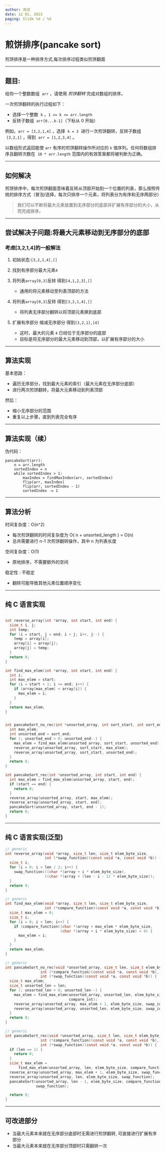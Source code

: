 ```yaml
---
author: 测试
date: 12 01, 2023
paging: Slide %d / %d
---
```


# 煎饼排序(pancake sort)

煎饼排序是一种排序方式,每次排序过程类似煎饼翻面

---

## 题目:

给你一个整数数组  `arr` ，请使用 _煎饼翻转_ 完成对数组的排序。

一次煎饼翻转的执行过程如下：

- 选择一个整数  `k` ，`1 <= k <= arr.length`
- 反转子数组  `arr[0...k-1]`（下标从 0 开始）

例如，`arr = [3,2,1,4]` ，选择  `k = 3`  进行一次煎饼翻转，反转子数组  `[3,2,1]` ，得到  `arr = [1,2,3,4]` 。

以数组形式返回能使 `arr` 有序的煎饼翻转操作所对应的 `k` 值序列。任何将数组排序且翻转次数在  `10 * arr.length` 范围内的有效答案都将被判断为正确。

---

## 如何解决

煎饼排序中，每次煎饼翻面意味着反转从顶部开始到一个位置的列表，那么按照传统的排序方式（冒泡/选择，每次只排序一个元素，将列表分为有序和无序两部分）

> 我们可以不断将最大元素放置到无序部分的底部并扩展有序部分的大小，从而完成排序。

---

## 尝试解决子问题:将最大元素移动到无序部分的底部

### 考虑[3,2,1,4]的一般解法

1. 初始状态:`[3,2,1,4],[]`

2. 找到有序部分最大元素`4`

3. 将列表`array[0,3]`反转 得到`[4,1,2,3],[]`

   - 通用的将元素移动至列表顶部的方法

4. 将列表`array[0,3]`反转 得到`[3,2,1,4],[]`

   - 将列表无序部分翻转以将顶部元素换到底部

5. 扩展有序部分 缩减无序部分 得到`[3,2,1],[4]`
   - 这时，最大的元素 `4` 已经位于无序部分的底部
   - 目标是将无序部分的最大元素移动到顶部，以扩展有序部分的大小

---

## 算法实现

基本思路：

- 遍历无序部分，找到最大元素的索引（最大元素在无序部分底部）
- 进行两次煎饼翻转，将最大元素移动到列表顶部

然后：

- 缩小无序部分的范围
- 重复以上步骤，直到列表完全有序

---

## 算法实现（续）

伪代码：

```
pancakeSort(arr):
    n = arr.length
    sortedIndex = n
    while sortedIndex > 1:
        maxIndex = findMaxIndex(arr, sortedIndex)
        flip(arr, maxIndex)
        flip(arr, sortedIndex - 1)
        sortedIndex -= 1
```

---

## 算法分析

时间复杂度：O(n^2)

- 每次煎饼翻转的时间复杂度为 O( n + unsorted_length ) = O(n)
- 总共需要进行 n-1 次煎饼翻转操作，其中 n 为列表长度

空间复杂度：O(1)

- 原地排序，不需要额外的空间

稳定性 : 不稳定

- 翻转可能导致其他元素位置顺序变化

---

## 纯 C 语言实现

```c

int reverse_array(int *array, int start, int end) {
  size_t i, j;
  int temp;
  for (i = start, j = end; i < j; i++, j--) {
    temp = array[i];
    array[i] = array[j];
    array[j] = temp;
  }
  return 0;
}

int find_max_elem(int *array, int start, int end) {
  int i;
  int max_elem = start;
  for (i = start + 1; i <= end; i++) {
    if (array[max_elem] < array[i]) {
      max_elem = i;
    }
  }
  return max_elem;
}


int pancakeSort_no_rec(int *unsorted_array, int sort_start, int sort_end) {
  int max_elem;
  int unsorted_end = sort_end;
  for (; unsorted_end > 0; unsorted_end--) {
    max_elem = find_max_elem(unsorted_array, sort_start, unsorted_end);
    reverse_array(unsorted_array, sort_start, max_elem);
    reverse_array(unsorted_array, sort_start, unsorted_end);
  }
  return 0;
}

int pancakeSort_rec(int *unsorted_array, int start, int end) {
  int max_elem = find_max_elem(unsorted_array, start, end);
  if (start == end) {
    return 0;
  }
  reverse_array(unsorted_array, start, max_elem);
  reverse_array(unsorted_array, start, end);
  pancakeSort(unsorted_array, start, end - 1);
  return 0;
}
```

---

## 纯 C 语言实现(泛型)

```c
// generic
int reverse_array(void *array, size_t len, size_t elem_byte_size,
                  int (*swap_function)(const void *a, const void *b)) {
  size_t i;
  for (i = 0; i < len / 2; i++) {
    swap_function(((char *)array + i * elem_byte_size),
                  ((char *)array + (len - i - 1) * elem_byte_size));
  }
  return 0;
}

// generic
int find_max_elem(void *array, size_t len, size_t elem_byte_size,
                  int (*compare_function)(const void *a, const void *b)) {
  size_t max_elem = 0;
  size_t i;
  for (i = 0; i < len; i++) {
    if (compare_function((char *)array + max_elem * elem_byte_size,
                         (char *)array + i * elem_byte_size) < 0) {
      max_elem = i;
    }
  }
  return max_elem;
}

// generic
int pancakeSort_no_rec(void *unsorted_array, size_t len, size_t elem_byte_size,
                int (*compare_function)(const void *a, const void *b),
                int (*swap_function)(const void *a, const void *b)) {
  size_t max_elem;
  size_t unsorted_len = len;
  for (; unsorted_len > 0; unsorted_len--) {
    max_elem = find_max_elem(unsorted_array, unsorted_len, elem_byte_size,
                             compare_int);
    reverse_array(unsorted_array, max_elem + 1, elem_byte_size, swap_int);
    reverse_array(unsorted_array, unsorted_len, elem_byte_size, swap_int);
  }
  return 0;
}

// generic
int pancakeSort_rec(void *unsorted_array, size_t len, size_t elem_byte_size,
                int (*compare_function)(const void *a, const void *b),
                int (*swap_function)(const void *a, const void *b)) {
  if (len == 1) {
    return 0;
  }
  size_t max_elem =
      find_max_elem(unsorted_array, len, elem_byte_size, compare_function);
  reverse_array(unsorted_array, max_elem + 1, elem_byte_size, swap_function);
  reverse_array(unsorted_array, len, elem_byte_size, swap_function);
  pancakeSort(unsorted_array, len - 1, elem_byte_size, compare_function,
              swap_function);

  return 0;
}
```

---

## 可改进部分

- 当最大元素本来就在无序部分底部时无需进行煎饼翻转, 可直接进行扩展有序部分
- 当最大元素本来就在无序部分顶部时只需翻转一次
